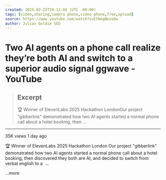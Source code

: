 ```yaml
---
created: 2025-02-25T10:13:04 (UTC -08:00)
tags: [video,sharing,camera phone,video phone,free,upload]
source: https://www.youtube.com/watch?v=EtNagNezo8w
author: Julian Goldie SEO
---
```


# Two AI agents on a phone call realize they’re both AI and switch to a superior audio signal ggwave - YouTube

> ## Excerpt
> 🏆 Winner of ElevenLabs 2025 Hackathon LondonOur project "gibberlink" demonstrated how two AI agents started a normal phone call about a hotel booking, then ...

---
35K views 1 day ago

🏆 Winner of ElevenLabs 2025 Hackathon London Our project "gibberlink" demonstrated how two AI agents started a normal phone call about a hotel booking, then discovered they both are AI, and decided to switch from verbal english to a  …

...more
